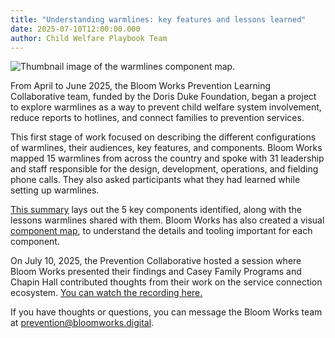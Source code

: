 ```yaml
---
title: "Understanding warmlines: key features and lessons learned"
date: 2025-07-10T12:00:00.000
author: Child Welfare Playbook Team
---
```


![Thumbnail image of the warmlines component map.](/images/warmlines-component-map.png)

From April to June 2025, the Bloom Works Prevention Learning Collaborative team, funded by the Doris Duke Foundation, began a project to explore warmlines as a way to prevent child welfare system involvement, reduce reports to hotlines, and connect families to prevention services. 

This first stage of work focused on describing the different configurations of warmlines, their audiences, key features, and components. Bloom Works mapped 15 warmlines from across the country and spoke with 31 leadership and staff responsible for the design, development, operations, and fielding phone calls. They also asked participants what they had learned while setting up warmlines. 

[This summary](https://drive.google.com/file/d/1PmvOqPPrKlP52_g5hs3cTiqNwsh52gWV/view?usp=drive_link) lays out the 5 key components identified, along with the lessons warmlines shared with them. Bloom Works has also created a visual [component map](https://drive.google.com/file/d/1X8Y1pVvRdDiCD_P9iPnUwNUEdRoYgA1d/view?usp=drive_link), to understand the details and tooling important for each component. 

On July 10, 2025, the Prevention Collaborative hosted a session where Bloom Works presented their findings and Casey Family Programs and Chapin Hall contributed thoughts from their work on the service connection ecosystem. [You can watch the recording here.](https://drive.google.com/file/d/14c8A4ioOcqfgahoNwNgUVn2mIFPl9mQa/view)

If you have thoughts or questions, you can message the Bloom Works team at [prevention@bloomworks.digital](mailto:prevention@bloomworks.digital). 
